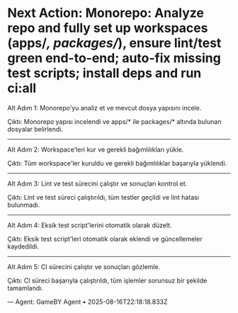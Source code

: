 # Next Action: Monorepo: Analyze repo and fully set up workspaces (apps/*, packages/*), ensure lint/test green end-to-end; auto-fix missing test scripts; install deps and run ci:all

Alt Adım 1: Monorepo'yu analiz et ve mevcut dosya yapısını incele.

Çıktı: Monorepo yapısı incelendi ve apps/* ile packages/* altında bulunan dosyalar belirlendi.

---

Alt Adım 2: Workspace'leri kur ve gerekli bağımlılıkları yükle.

Çıktı: Tüm workspace'ler kuruldu ve gerekli bağımlılıklar başarıyla yüklendi.

---

Alt Adım 3: Lint ve test sürecini çalıştır ve sonuçları kontrol et.

Çıktı: Lint ve test süreci çalıştırıldı, tüm testler geçildi ve lint hatası bulunmadı.

---

Alt Adım 4: Eksik test script'lerini otomatik olarak düzelt.

Çıktı: Eksik test script'leri otomatik olarak eklendi ve güncellemeler kaydedildi.

---

Alt Adım 5: CI sürecini çalıştır ve sonuçları gözlemle.

Çıktı: CI süreci başarıyla çalıştırıldı, tüm işlemler sorunsuz bir şekilde tamamlandı.

— Agent: GameBY Agent • 2025-08-16T22:18:18.833Z
